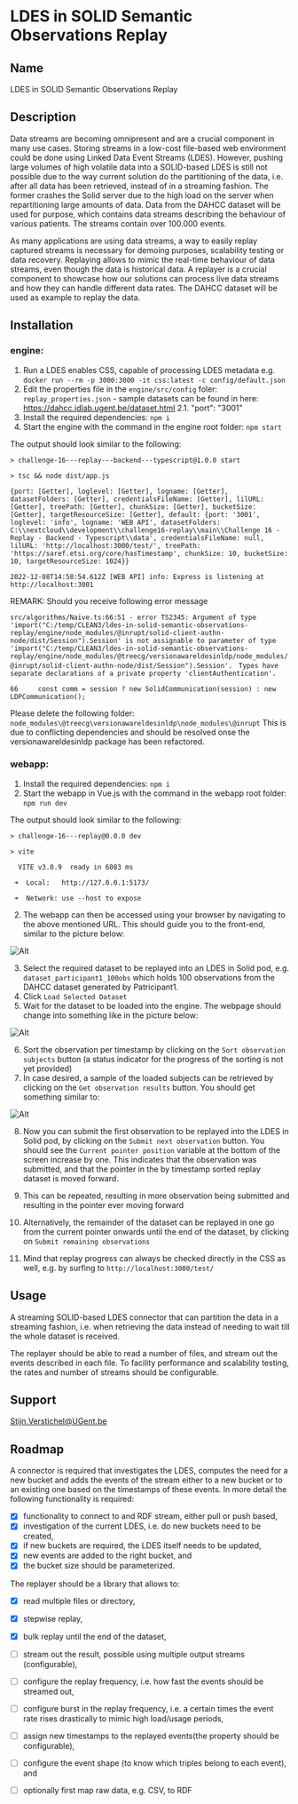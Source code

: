 # LDES in SOLID Semantic Observations Replay

## Name
LDES in SOLID Semantic Observations Replay

## Description
Data streams are becoming omnipresent and are a crucial component in many use cases. Storing streams in a low-cost file-based web environment could be done using Linked Data Event Streams (LDES). However, pushing large volumes of high volatile data into a SOLID-based LDES is still not possible due to the way current solution do the partitioning of the data, i.e. after all data has been retrieved, instead of in a streaming fashion. The former crashes the Solid server due to the high load on the server when repartitioning large amounts of data.
Data from the DAHCC dataset will be used for purpose, which contains data streams describing the behaviour of various patients. The streams contain over 100.000 events.

As many applications are using data streams, a way to easily replay captured streams is necessary for demoing purposes, scalability testing or data recovery. Replaying allows to mimic the real-time behaviour of data streams, even though the data is historical data. A replayer is a crucial component to showcase how our solutions can process live data streams and how they can handle different data rates.
The DAHCC dataset will be used as example to replay the data.
## Installation
### engine: 

1. Run a LDES enables CSS, capable of processing LDES metadata e.g.  `docker run --rm -p 3000:3000 -it css:latest -c config/default.json`
2. Edit the properties file in the `engine/src/config` foler: `replay_properties.json` - sample datasets can be found in here: https://dahcc.idlab.ugent.be/dataset.html
2.1. "port": "3001"
3. Install the required dependencies: `npm i`
4. Start the engine with the command in the engine root folder: `npm start`

The output should look similar to the following:

`> challenge-16---replay---backend---typescript@1.0.0 start`

`> tsc && node dist/app.js`

`{port: [Getter], loglevel: [Getter], logname: [Getter], datasetFolders: [Getter], credentialsFileName: [Getter], lilURL: [Getter], treePath: [Getter], chunkSize: [Getter], bucketSize: [Getter], targetResourceSize: [Getter], default: {port: '3001', loglevel: 'info', logname: 'WEB API', datasetFolders: C:\\nextcloud\\development\\challenge16-replay\\main\\Challenge 16 - Replay - Backend - Typescript\\data', credentialsFileName: null, lilURL: 'http://localhost:3000/test/', treePath: 'https://saref.etsi.org/core/hasTimestamp', chunkSize: 10, bucketSize: 10, targetResourceSize: 1024}}`

`2022-12-08T14:58:54.612Z [WEB API] info: Express is listening at http://localhost:3001`

REMARK: Should you receive following error message

`src/algorithms/Naive.ts:66:51 - error TS2345: Argument of type 'import("C:/temp/CLEAN3/ldes-in-solid-semantic-observations-replay/engine/node_modules/@inrupt/solid-client-authn-node/dist/Session").Session' is not assignable to parameter of type 'import("C:/temp/CLEAN3/ldes-in-solid-semantic-observations-replay/engine/node_modules/@treecg/versionawareldesinldp/node_modules/@inrupt/solid-client-authn-node/dist/Session").Session'.`
` Types have separate declarations of a private property 'clientAuthentication'.`

`66     const comm = session ? new SolidCommunication(session) : new LDPCommunication();`

Please delete the following folder: `node_modules\@treecg\versionawareldesinldp\node_modules\@inrupt` This is due to conflicting dependencies and should be resolved onse the versionawareldesinldp package has been refactored.

### webapp: 

1. Install the required dependencies: `npm i`
2. Start the webapp in Vue.js with the command in the webapp root folder: `npm run dev`

The output should look similar to the following:

`> challenge-16---replay@0.0.0 dev`

`> vite`

`  VITE v3.0.9  ready in 6083 ms`

` ➜  Local:   http://127.0.0.1:5173/`

` ➜  Network: use --host to expose`

2. The webapp can then be accessed using your browser by navigating to the above mentioned URL. This should guide you to the front-end, similar to the picture below:

![Alt](/MainScreen.png "MainScreen")

3. Select the required dataset to be replayed into an LDES in Solid pod, e.g. `dataset_participant1_100obs` which holds 100 observations from the DAHCC dataset generated by Patricipant1.
4. Click `Load Selected Dataset`
5. Wait for the dataset to be loaded into the engine. The webpage should change into something like in the picture below:

![Alt](/DatasetLoaded.png "Dataset Loaded")

6. Sort the observation per timestamp by clicking on the `Sort observation subjects` button (a status indicator for the progress of the sorting is not yet provided)
7. In case desired, a sample of the loaded subjects can be retrieved by clicking on the `Get observation results` button. You should get something similar to:

![Alt](/ObservationSample.png "Observation Sample")

8. Now you can submit the first observation to be replayed into the LDES in Solid pod, by clicking on the `Submit next observation` button. You should see the `Current pointer position` variable at the bottom of the screen increase by one. This indicates that the observation was submitted, and that the pointer in the by timestamp sorted replay dataset is moved forward.

9. This can be repeated, resulting in more observation being submitted and resulting in the pointer ever moving forward

10. Alternatively, the remainder of the dataset can be replayed in one go from the current pointer onwards until the end of the dataset, by clicking on `Submit remaining observations`

11. Mind that replay progress can always be checked directly in the CSS as well, e.g. by surfing to `http://localhost:3000/test/`

## Usage
A streaming SOLID-based LDES connector that can partition the data in a streaming fashion, i.e. when retrieving the data instead of needing to wait till the whole dataset is received.

The replayer should be able to read a number of files, and stream out the events described in each file. To facility performance and scalability testing, the rates and number of streams should be configurable.

## Support
Stijn.Verstichel@UGent.be

## Roadmap
A connector is required that investigates the LDES, computes the need for a new bucket and adds the events of the stream either to a new bucket or to an existing one based on the timestamps of these events. In more detail the following functionality is required:
- [x] functionality to connect to and RDF stream, either pull or push based,
- [x] investigation of the current LDES, i.e. do new buckets need to be created,
- [x] if new buckets are required, the LDES itself needs to be updated,
- [x] new events are added to the right bucket, and
- [x] the bucket size should be parameterized.

The replayer should be a library that allows to:

- [x] read multiple files or directory,
- [x] stepwise replay,
- [x] bulk replay until the end of the dataset,
- [ ] stream out the result, possible using multiple output streams (configurable),
- [ ] configure the replay frequency, i.e. how fast the events should be streamed out,
- [ ] configure burst in the replay frequency, i.e. a certain times the event rate rises drastically to mimic high load/usage periods,
- [ ] assign new timestamps to the replayed events(the property should be configurable),
- [ ] configure the event shape (to know which triples belong to each event), and
- [ ] optionally first map raw data, e.g. CSV, to RDF



